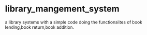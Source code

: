 # library_mangement_system
a library systems with a simple code doing the functionalites of book lending,book return,book addition.
